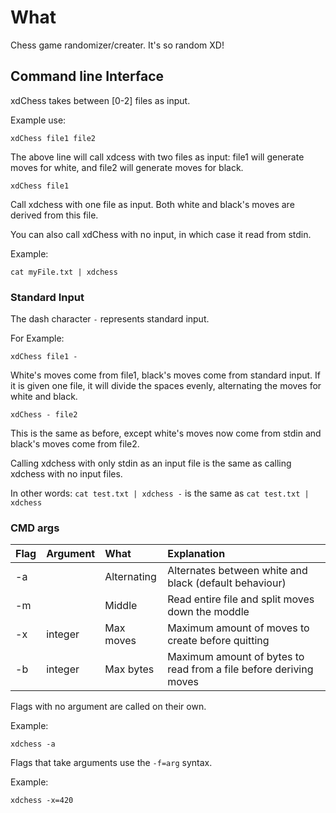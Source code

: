 # What

Chess game randomizer/creater. It's so random XD!

## Command line Interface

xdChess takes between [0-2] files as input.

Example use:

`xdChess file1 file2`

The above line will call xdcess with two files as input: file1 will generate moves for white, and
file2 will generate moves for black.

`xdChess file1`

Call xdchess with one file as input. Both white and black's moves are derived
from this file.

You can also call xdChess with no input, in which case it read from stdin.

Example:

`cat myFile.txt | xdchess`

### Standard Input

The dash character `-` represents standard input.

For Example:

`xdChess file1 -`

White's moves come from file1, black's moves come from standard input.
If it is given one file, it will divide the spaces evenly, alternating the moves for white and black.

`xdChess - file2`

This is the same as before, except white's moves now come from stdin and
black's moves come from file2.

Calling xdchess with only stdin as an input file is the same as calling xdchess with no input files.

In other words: `cat test.txt | xdchess -` is the same as `cat test.txt | xdchess`

### CMD args

| Flag | Argument | What        | Explanation                                                       |
|:-----|:---------|:------------|:------------------------------------------------------------------|
| \-a  |          | Alternating | Alternates between white and black (default behaviour)            |
| \-m  |          | Middle      | Read entire file and split moves down the moddle                  |
| \-x  | integer  | Max moves   | Maximum amount of moves to create before quitting                 |
| \-b  | integer  | Max bytes   | Maximum amount of bytes to read from a file before deriving moves |

Flags with no argument are called on their own.

Example:

`xdchess -a`

Flags that take arguments use the `-f=arg` syntax.

Example:

`xdchess -x=420`

